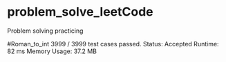 # problem_solve_leetCode
Problem solving practicing 

#Roman_to_int
3999 / 3999 test cases passed.
Status: Accepted
Runtime: 82 ms
Memory Usage: 37.2 MB
